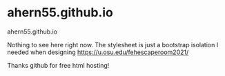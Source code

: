 # ahern55.github.io

ahern55.github.io

Nothing to see here right now. The stylesheet is just a bootstrap isolation I needed when designing https://u.osu.edu/fehescaperoom2021/

Thanks github for free html hosting!
